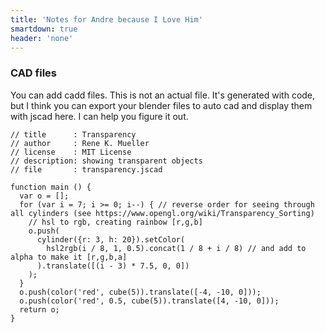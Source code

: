 ```yaml
---
title: 'Notes for Andre because I Love Him'
smartdown: true
header: 'none'
---
```



### CAD files

You can add cadd files.  This is not an actual file.  It's generated with code, but I think you can export your blender files to auto cad and display them with jscad here.  I can help you figure it out.
```openjscad/playable/autoplay
// title      : Transparency
// author     : Rene K. Mueller
// license    : MIT License
// description: showing transparent objects
// file       : transparency.jscad

function main () {
  var o = [];
  for (var i = 7; i >= 0; i--) { // reverse order for seeing through all cylinders (see https://www.opengl.org/wiki/Transparency_Sorting)
    // hsl to rgb, creating rainbow [r,g,b]
    o.push(
      cylinder({r: 3, h: 20}).setColor(
        hsl2rgb(i / 8, 1, 0.5).concat(1 / 8 + i / 8) // and add to alpha to make it [r,g,b,a]
      ).translate([(i - 3) * 7.5, 0, 0])
    );
  }
  o.push(color('red', cube(5)).translate([-4, -10, 0]));
  o.push(color('red', 0.5, cube(5)).translate([4, -10, 0]));
  return o;
}
```




